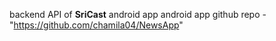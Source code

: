 backend API of **SriCast** android app
android app github repo - "https://github.com/chamila04/NewsApp"
